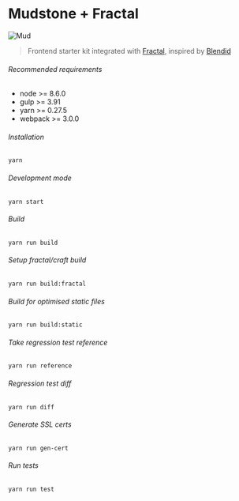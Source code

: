# Mudstone + Fractal
![Mud](http://ournameismud.co.uk/css/images/maps-icon.png)

> Frontend starter kit integrated with [Fractal](http://fractal.build/), inspired by [Blendid](https://github.com/vigetlabs/blendid)


###### Recommended requirements
- node >= 8.6.0
- gulp >= 3.91
- yarn >= 0.27.5
- webpack >= 3.0.0

###### Installation

`yarn`

###### Development mode

`yarn start`

###### Build
`yarn run build`

###### Setup fractal/craft build
`yarn run build:fractal`

###### Build for optimised static files
`yarn run build:static`

###### Take regression test reference
`yarn run reference`

###### Regression test diff 
`yarn run diff`

###### Generate SSL certs
`yarn run gen-cert`

###### Run tests
`yarn run test`
